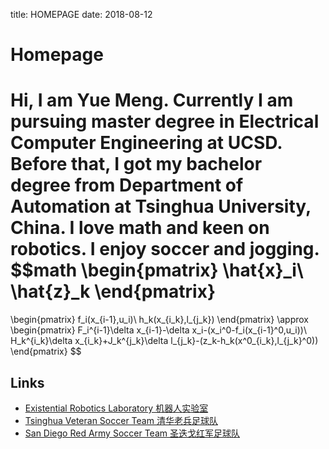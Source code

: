title: HOMEPAGE
date: 2018-08-12

# Homepage
Hi, I am Yue Meng. Currently I am pursuing master degree in Electrical Computer Engineering at UCSD. Before that, I got my bachelor degree from Department of Automation at Tsinghua University, China. I love math and keen on robotics. I enjoy soccer and jogging.
$$math
\begin{pmatrix}
\hat{x}_i\\
\hat{z}_k 
\end{pmatrix}
=
\begin{pmatrix}
f_i(x_{i-1},u_i)\\
h_k(x_{i_k},l_{j_k})
\end{pmatrix}
\approx
\begin{pmatrix}
F_i^{i-1}\delta x_{i-1}-\delta x_i-(x_i^0-f_i(x_{i-1}^0,u_i))\\
H_k^{i_k}\delta x_{i_k}+J_k^{j_k}\delta l_{j_k}-(z_k-h_k(x^0_{i_k},l_{j_k}^0))
\end{pmatrix}
$$

## Links
* [Existential Robotics Laboratory 机器人实验室](https://existentialrobotics.org/)
* [Tsinghua Veteran Soccer Team 清华老兵足球队](http://www.tsinghuaveterans.com/)
* [San Diego Red Army Soccer Team 圣迭戈红军足球队](https://sites.google.com/view/sdred/)